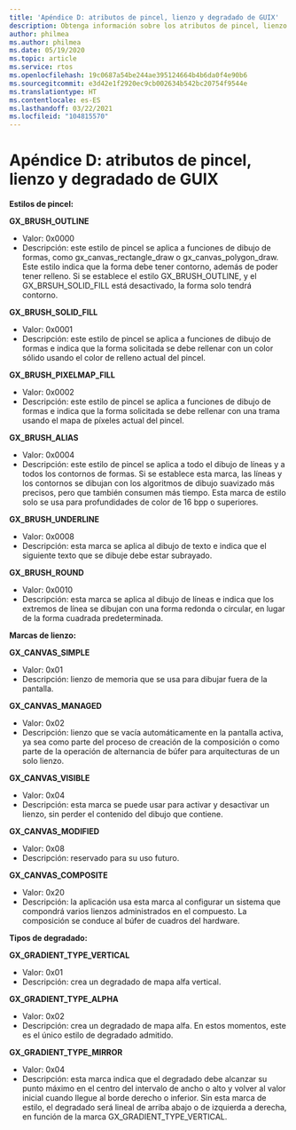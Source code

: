 ```yaml
---
title: 'Apéndice D: atributos de pincel, lienzo y degradado de GUIX'
description: Obtenga información sobre los atributos de pincel, lienzo y degradado de GUIX.
author: philmea
ms.author: philmea
ms.date: 05/19/2020
ms.topic: article
ms.service: rtos
ms.openlocfilehash: 19c0687a54be244ae395124664b4b6da0f4e90b6
ms.sourcegitcommit: e3d42e1f2920ec9cb002634b542bc20754f9544e
ms.translationtype: HT
ms.contentlocale: es-ES
ms.lasthandoff: 03/22/2021
ms.locfileid: "104815570"
---
```

# <a name="appendix-d---guix-brush-canvas-and-gradient-attributes"></a>Apéndice D: atributos de pincel, lienzo y degradado de GUIX

__**Estilos de pincel:**__

**GX_BRUSH_OUTLINE**
- Valor: 0x0000
- Descripción: este estilo de pincel se aplica a funciones de dibujo de formas, como gx_canvas_rectangle_draw o gx_canvas_polygon_draw. Este estilo indica que la forma debe tener contorno, además de poder tener relleno. Si se establece el estilo GX_BRUSH_OUTLINE, y el GX_BRSUH_SOLID_FILL está desactivado, la forma solo tendrá contorno.

**GX_BRUSH_SOLID_FILL**
- Valor: 0x0001
- Descripción: este estilo de pincel se aplica a funciones de dibujo de formas e indica que la forma solicitada se debe rellenar con un color sólido usando el color de relleno actual del pincel.

**GX_BRUSH_PIXELMAP_FILL**
- Valor: 0x0002
- Descripción: este estilo de pincel se aplica a funciones de dibujo de formas e indica que la forma solicitada se debe rellenar con una trama usando el mapa de píxeles actual del pincel.

**GX_BRUSH_ALIAS**
- Valor: 0x0004
- Descripción: este estilo de pincel se aplica a todo el dibujo de líneas y a todos los contornos de formas. Si se establece esta marca, las líneas y los contornos se dibujan con los algoritmos de dibujo suavizado más precisos, pero que también consumen más tiempo. Esta marca de estilo solo se usa para profundidades de color de 16 bpp o superiores.

**GX_BRUSH_UNDERLINE**
- Valor: 0x0008
- Descripción: esta marca se aplica al dibujo de texto e indica que el siguiente texto que se dibuje debe estar subrayado.

**GX_BRUSH_ROUND**
- Valor: 0x0010
- Descripción: esta marca se aplica al dibujo de líneas e indica que los extremos de línea se dibujan con una forma redonda o circular, en lugar de la forma cuadrada predeterminada.

__**Marcas de lienzo:**__

**GX_CANVAS_SIMPLE**
- Valor: 0x01
- Descripción: lienzo de memoria que se usa para dibujar fuera de la pantalla.

**GX_CANVAS_MANAGED**
- Valor: 0x02
- Descripción: lienzo que se vacía automáticamente en la pantalla activa, ya sea como parte del proceso de creación de la composición o como parte de la operación de alternancia de búfer para arquitecturas de un solo lienzo.

**GX_CANVAS_VISIBLE**
- Valor: 0x04
- Descripción: esta marca se puede usar para activar y desactivar un lienzo, sin perder el contenido del dibujo que contiene.

**GX_CANVAS_MODIFIED**
- Valor: 0x08
- Descripción: reservado para su uso futuro.

**GX_CANVAS_COMPOSITE**
- Valor: 0x20
- Descripción: la aplicación usa esta marca al configurar un sistema que compondrá varios lienzos administrados en el compuesto. La composición se conduce al búfer de cuadros del hardware.

__**Tipos de degradado:**__

**GX_GRADIENT_TYPE_VERTICAL**
- Valor: 0x01
- Descripción: crea un degradado de mapa alfa vertical.

**GX_GRADIENT_TYPE_ALPHA**
- Valor: 0x02
- Descripción: crea un degradado de mapa alfa. En estos momentos, este es el único estilo de degradado admitido.

**GX_GRADIENT_TYPE_MIRROR**
- Valor: 0x04
- Descripción: esta marca indica que el degradado debe alcanzar su punto máximo en el centro del intervalo de ancho o alto y volver al valor inicial cuando llegue al borde derecho o inferior. Sin esta marca de estilo, el degradado será lineal de arriba abajo o de izquierda a derecha, en función de la marca GX_GRADIENT_TYPE_VERTICAL.